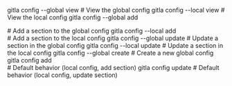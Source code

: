 gitla config --global view           # View the global config
gitla config --local view            # View the local config
gitla config --global add <section>  # Add a section to the global config
gitla config --local add <section>   # Add a section to the local config
gitla config --global update <sec> <key> <value>  # Update a section in the global config
gitla config --local update <sec> <key> <value>   # Update a section in the local config
gitla config --global create         # Create a new global config
gitla config add <section>           # Default behavior (local config, add section)
gitla config update <sec> <key> <value>  # Default behavior (local config, update section)
